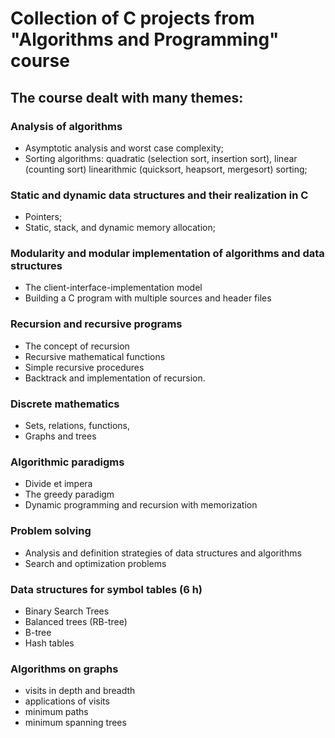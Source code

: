 # Collection of C projects from "Algorithms and Programming" course 

## The course dealt with many themes:

### Analysis of algorithms
* Asymptotic analysis and worst case complexity;
* Sorting algorithms: quadratic (selection sort, insertion sort), linear (counting sort) linearithmic (quicksort, heapsort, mergesort) sorting;

### Static and dynamic data structures and their realization in C
* Pointers;
* Static, stack, and dynamic memory allocation;

### Modularity and modular implementation of algorithms and data structures
- The client-interface-implementation model
- Building a C program with multiple sources and header files

### Recursion and recursive programs
* The concept of recursion
* Recursive mathematical functions
* Simple recursive procedures
* Backtrack and implementation of recursion.

### Discrete mathematics
* Sets, relations, functions,
* Graphs and trees

### Algorithmic paradigms
* Divide et impera
* The greedy paradigm
* Dynamic programming and recursion with memorization

### Problem solving
* Analysis and definition strategies of data structures and algorithms
* Search and optimization problems

### Data structures for symbol tables (6 h)
* Binary Search Trees
* Balanced trees (RB-tree)
* B-tree
* Hash tables

### Algorithms on graphs
* visits in depth and breadth
* applications of visits
* minimum paths
* minimum spanning trees
